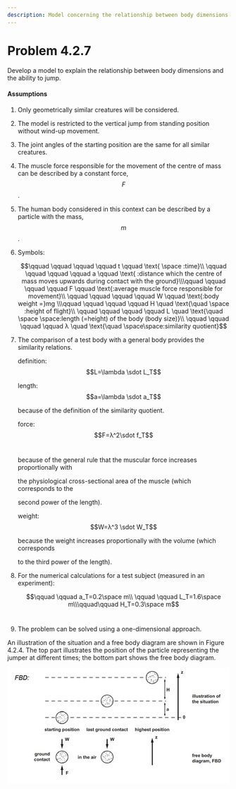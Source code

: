 ```yaml
---
description: Model concerning the relationship between body dimensions and jumping ability.
---
```


# Problem 4.2.7

Develop a model to explain the relationship between body dimensions and the ability to jump.

#### Assumptions

1. Only geometrically similar creatures will be considered.&#x20;
2. The model is restricted to the vertical jump from standing position without wind-up movement.&#x20;
3. The joint angles of the starting position are the same for all similar creatures.&#x20;
4. The muscle force responsible for the movement of the centre of mass can be described by a constant force, $$F$$.&#x20;
5. The human body considered in this context can be described by a particle with the mass, $$m$$.
6.  Symbols:

    $$\qquad \qquad \qquad \qquad t \qquad \text{ \space :time}\\ \qquad \qquad \qquad \qquad a \qquad \text{ :distance which the centre of mass moves upwards during contact with the ground}\\\qquad \qquad \qquad \qquad F \qquad \text{:average muscle force responsible for movement}\\ \qquad \qquad \qquad \qquad W \qquad \text{:body weight =}mg \\\qquad \qquad \qquad \qquad H \quad \text{\quad  \space :height of flight}\\ \qquad \qquad \qquad \qquad L \quad \text{\quad \space \space:length (=height) of the body (body size)}\\ \qquad \qquad \qquad \qquad λ \quad \text{\quad \space\space:similarity quotient}$$
7.  ​The comparison of a test body with a general body provides the similarity relations.

    definition:     $$L=\lambda \sdot L_T$$

    length:           $$a=\lambda \sdot a_T$$

    &#x20;                      because of the definition of the similarity quotient.

    force:             $$F=λ^2\sdot f_T$$​

    &#x20;                      because of the general rule that the muscular force increases proportionally with  &#x20;

    &#x20;                      the physiological cross-sectional area of the muscle (which corresponds to the&#x20;

    &#x20;                      second power of the length).

    weight:           $$W=λ^3 \sdot W_T$$

    &#x20;                      because the weight increases proportionally with the volume (which corresponds&#x20;

    &#x20;                      to the third power of the length).​
8.  For the numerical calculations for a test subject (measured in an experiment):

    $$\qquad \qquad a_T=0.2\space m\\ \qquad \qquad L_T=1.6\space m\\\qquad\qquad H_T=0.3\space m$$​
9. The problem can be solved using a one-dimensional approach.

An illustration of the situation and a free body diagram are shown in Figure 4.2.4. The top part illustrates the position of the particle representing the jumper at different times; the bottom part shows the free body diagram.

![Fgure 4.2.4: Illustration of the general situation (top) and the free body diagram for the particle while in contact with the ground (bottom left) and while in the air (bottom right) (from Hörler, 1973, with permission).](<../../.gitbook/assets/problem 4.2.7.JPG>)
